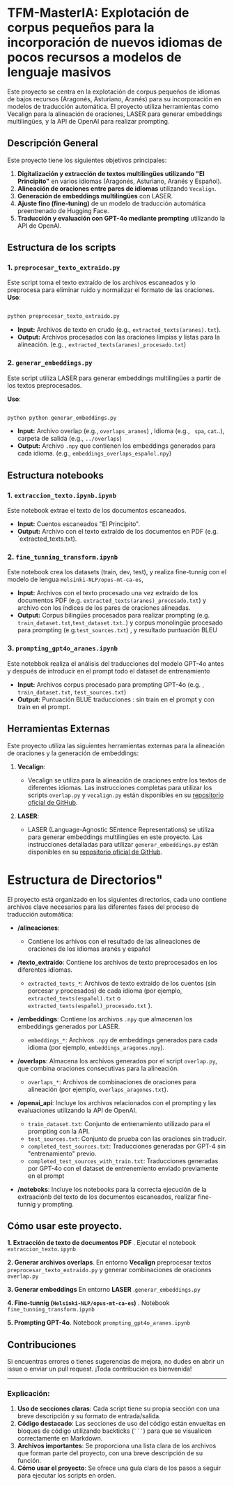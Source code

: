 # TFM-MasterIA: Explotación de corpus pequeños para la incorporación de nuevos idiomas de pocos recursos a modelos de lenguaje masivos
Este proyecto se centra en la explotación de corpus pequeños de idiomas de bajos recursos (Aragonés, Asturiano, Aranés) para su incorporación en modelos de traducción automática. El proyecto utiliza herramientas como Vecalign para la alineación de oraciones, LASER para generar embeddings multilingües, y la API de OpenAI para realizar prompting.
## Descripción General

Este proyecto tiene los siguientes objetivos principales:

1. **Digitalización y extracción de textos multilingües utilizando "El Principito"** en varios idiomas (Aragonés, Asturiano, Aranés y Español).
2. **Alineación de oraciones entre pares de idiomas** utilizando `Vecalign`.
3. **Generación de embeddings multilingües** con LASER.
4. **Ajuste fino (fine-tuning)** de un modelo de traducción automática preentrenado de Hugging Face.
5. **Traducción y evaluación con GPT-4o mediante prompting** utilizando la API de OpenAI.


## Estructura de los scripts
### 1. `preprocesar_texto_extraido.py`
Este script toma el texto extraído de los archivos escaneados y lo preprocesa para eliminar ruido y normalizar el formato de las oraciones.
**Uso**: 
  ```bash

python preprocesar_texto_extraido.py
```
 *  **Input:** Archivos de texto en crudo (e.g., `extracted_texts(aranes).txt`).
 * **Output:** Archivos procesados con las oraciones limpias y listas para la alineación. (e.g. , `extracted_texts(aranes)_procesado.txt`)


### 2. `generar_embeddings.py`
Este script utiliza LASER para generar embeddings multilingües a partir de los textos preprocesados.

**Uso**: 

  ```bash

python python generar_embeddings.py
```
 * **Input:** Archivo overlap (e.g.,  `overlaps_aranes`) , Idioma (e.g., ` spa`, `cat`..), carpeta de salida (e.g., `../overlaps`)
 * **Output:** Archivo `.npy` que contienen los embeddings generados para cada idioma. (e.g., `embeddings_overlaps_español.npy`)

## Estructura notebooks
### 1. `extraccion_texto.ipynb.ipynb`
Este notebook extrae el texto de los documentos escaneados.
* **Input:** Cuentos escaneados "El Principito".
* **Output:** Archivo con el texto extraído de los documentos en PDF (e.g. `extracted_texts.txt).

### 2. `fine_tunning_transform.ipynb`   
Este notebook  crea los datasets (train, dev, test), y realiza fine-tunnig con el modelo de lengua `Helsinki-NLP/opus-mt-ca-es`, 
* **Input:** Archivos con el texto procesado una vez extraído de los documentos PDF (e.g. `extracted_texts(aranes)_procesado.txt`) y archivo con los índices de los pares de oraciones alineadas.
* **Output:** Corpus bilingües procesados para realizar prompting (e.g. `train_dataset.txt`,`test_dataset.txt`..) y corpus monolingüe procesado para prompting (e.g.`test_sources.txt`) , y  resultado puntuación BLEU 
  
### 3. `prompting_gpt4o_aranes.ipynb`
Este notebbok realiza el análisis del traducciones del modelo GPT-4o antes y después de introducir en el prompt todo el dataset de entrenamiento
 * **Input:** Archivos corpus procesado para prompting GPT-4o (e.g. , `train_dataset.txt`, `test_sources.txt`)
 * **Output:** Puntuación BLUE traducciones : sin train en el prompt y  con train en el prompt.

## Herramientas Externas

Este proyecto utiliza las siguientes herramientas externas para la alineación de oraciones y la generación de embeddings:

1. **Vecalign**: 
   - Vecalign se utiliza para la alineación de oraciones entre los textos de diferentes idiomas. Las instrucciones completas para utilizar los scripts `overlap.py` y `vecalign.py` están disponibles en su [repositorio oficial de GitHub](https://github.com/thompsonb/vecalign/).
   
2. **LASER**:
   - LASER (Language-Agnostic SEntence Representations) se utiliza para generar embeddings multilingües en este proyecto. Las instrucciones detalladas para utilizar `generar_embeddings.py` están disponibles en su [repositorio oficial de GitHub](https://github.com/facebookresearch/LASER/).

# Estructura de Directorios"

El proyecto está organizado en los siguientes directorios, cada uno contiene archivos clave necesarios para las diferentes fases del proceso de traducción automática:

- **/alineaciones**:
  -   Contiene los arhivos con el resultado de las alineaciones de oraciones  de los idiomas aranés y español
- **/texto_extraido**: 
  Contiene los archivos de texto preprocesados en los diferentes idiomas.
  - `extracted_texts_*`: Archivos de texto extraido de los cuentos (sin porcesar y procesados) de cada idioma (por ejemplo, `extracted_texts(español).txt` o `extracted_texts(español)_procesado.txt` ).

- **/embeddings**: 
  Contiene los archivos `.npy` que almacenan los embeddings generados por LASER.
  - `embeddings_*`: Archivos `.npy` de embeddings generados para cada idioma (por ejemplo, `embeddings_aragones.npy`).
    
- **/overlaps**: 
  Almacena los archivos generados por el script `overlap.py`, que combina oraciones consecutivas para la alineación.
  - `overlaps_*`: Archivos de combinaciones de oraciones para alineación (por ejemplo, `overlaps_aragones.txt`).

- **/openai_api**: 
  Incluye los archivos relacionados con el prompting y las evaluaciones utilizando la API de OpenAI.
  - `train_dataset.txt`: Conjunto de entrenamiento utilizado para el prompting con la API.
  - `test_sources.txt`: Conjunto de prueba con las oraciones sin traducir.
  - `completed_test_sources.txt`: Traducciones generadas por GPT-4 sin "entrenamiento" previo.
  - `completed_test_sources_with_train.txt`: Traducciones generadas por GPT-4o con el dataset de entrenemiento enviado previamente en el prompt
 
 - **/noteboks**: 
  Incluye los notebooks para la correcta ejecución de la extraaciónb del texto de los documentos escaneados, realizar fine-tunnig y prompting.
  

## Cómo usar este proyecto.
 **1. Extracción de texto de documentos PDF** . Ejecutar el notebook `extraccion_texto.ipynb`
 
 **2. Generar archivos overlaps**.  En entorno **Vecalign** preprocesar textos `preprocesar_texto_extraido.py`  y generar combinaciones de oraciones `overlap.py`
 
 **3. Generar embeddings**  En entorno **LASER** .`generar_embeddings.py`
 
 **4. Fine-tunnig (`Helsinki-NLP/opus-mt-ca-es`)** . Notebook `fine_tunning_transform.ipynb`
 
 **5. Prompting GPT-4o**.  Notebook `prompting_gpt4o_aranes.ipynb`
 
## Contribuciones

Si encuentras errores o tienes sugerencias de mejora, no dudes en abrir un issue o enviar un pull request. ¡Toda contribución es bienvenida!

---

### Explicación:

1. **Uso de secciones claras**: Cada script tiene su propia sección con una breve descripción y su formato de entrada/salida.
2. **Código destacado**: Las secciones de uso del código están envueltas en bloques de código utilizando backticks (` ``` `) para que se visualicen correctamente en Markdown.
3. **Archivos importantes**: Se proporciona una lista clara de los archivos que forman parte del proyecto, con una breve descripción de su función.
4. **Cómo usar el proyecto**: Se ofrece una guía clara de los pasos a seguir para ejecutar los scripts en orden.
